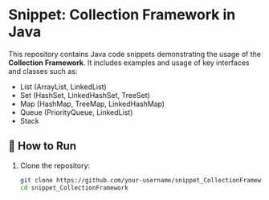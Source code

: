 # Snippet: Collection Framework in Java

This repository contains Java code snippets demonstrating the usage of the **Collection Framework**. It includes examples and usage of key interfaces and classes such as:

- List (ArrayList, LinkedList)
- Set (HashSet, LinkedHashSet, TreeSet)
- Map (HashMap, TreeMap, LinkedHashMap)
- Queue (PriorityQueue, LinkedList)
- Stack

## 🔧 How to Run

1. Clone the repository:
   ```bash
   git clone https://github.com/your-username/snippet_CollectionFramework.git
   cd snippet_CollectionFramework
